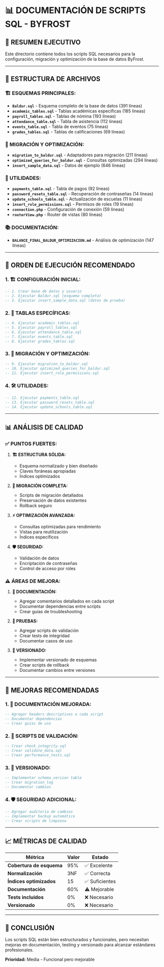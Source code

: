 # 📊 DOCUMENTACIÓN DE SCRIPTS SQL - BYFROST

## 🎯 **RESUMEN EJECUTIVO**

Este directorio contiene todos los scripts SQL necesarios para la configuración, migración y optimización de la base de datos ByFrost.

---

## 📁 **ESTRUCTURA DE ARCHIVOS**

### **🏗️ ESQUEMAS PRINCIPALES:**
- **`Baldur.sql`** - Esquema completo de la base de datos (391 líneas)
- **`academic_tables.sql`** - Tablas académicas específicas (185 líneas)
- **`payroll_tables.sql`** - Tablas de nómina (193 líneas)
- **`attendance_table.sql`** - Tabla de asistencia (112 líneas)
- **`events_table.sql`** - Tabla de eventos (75 líneas)
- **`grades_tables.sql`** - Tablas de calificaciones (69 líneas)

### **🔄 MIGRACIÓN Y OPTIMIZACIÓN:**
- **`migration_to_baldur.sql`** - Adaptadores para migración (211 líneas)
- **`optimized_queries_for_baldur.sql`** - Consultas optimizadas (294 líneas)
- **`insert_sample_data.sql`** - Datos de ejemplo (646 líneas)

### **🔧 UTILIDADES:**
- **`payments_table.sql`** - Tabla de pagos (92 líneas)
- **`password_resets_table.sql`** - Recuperación de contraseñas (14 líneas)
- **`update_schools_table.sql`** - Actualización de escuelas (11 líneas)
- **`insert_role_permissions.sql`** - Permisos de roles (19 líneas)
- **`connection.php`** - Configuración de conexión (59 líneas)
- **`routerView.php`** - Router de vistas (80 líneas)

### **📚 DOCUMENTACIÓN:**
- **`BALANCE_FINAL_BALDUR_OPTIMIZACION.md`** - Análisis de optimización (147 líneas)

---

## 🚀 **ORDEN DE EJECUCIÓN RECOMENDADO**

### **1. 🏗️ CONFIGURACIÓN INICIAL:**
```sql
-- 1. Crear base de datos y usuario
-- 2. Ejecutar Baldur.sql (esquema completo)
-- 3. Ejecutar insert_sample_data.sql (datos de prueba)
```

### **2. 🔧 TABLAS ESPECÍFICAS:**
```sql
-- 4. Ejecutar academic_tables.sql
-- 5. Ejecutar payroll_tables.sql
-- 6. Ejecutar attendance_table.sql
-- 7. Ejecutar events_table.sql
-- 8. Ejecutar grades_tables.sql
```

### **3. 🔄 MIGRACIÓN Y OPTIMIZACIÓN:**
```sql
-- 9. Ejecutar migration_to_baldur.sql
-- 10. Ejecutar optimized_queries_for_baldur.sql
-- 11. Ejecutar insert_role_permissions.sql
```

### **4. 🛠️ UTILIDADES:**
```sql
-- 12. Ejecutar payments_table.sql
-- 13. Ejecutar password_resets_table.sql
-- 14. Ejecutar update_schools_table.sql
```

---

## 📊 **ANÁLISIS DE CALIDAD**

### **✅ PUNTOS FUERTES:**

1. **🏗️ ESTRUCTURA SÓLIDA:**
   - Esquema normalizado y bien diseñado
   - Claves foráneas apropiadas
   - Índices optimizados

2. **🔄 MIGRACIÓN COMPLETA:**
   - Scripts de migración detallados
   - Preservación de datos existentes
   - Rollback seguro

3. **⚡ OPTIMIZACIÓN AVANZADA:**
   - Consultas optimizadas para rendimiento
   - Vistas para reutilización
   - Índices específicos

4. **🛡️ SEGURIDAD:**
   - Validación de datos
   - Encriptación de contraseñas
   - Control de acceso por roles

### **⚠️ ÁREAS DE MEJORA:**

1. **📝 DOCUMENTACIÓN:**
   - Agregar comentarios detallados en cada script
   - Documentar dependencias entre scripts
   - Crear guías de troubleshooting

2. **🧪 PRUEBAS:**
   - Agregar scripts de validación
   - Crear tests de integridad
   - Documentar casos de uso

3. **🔄 VERSIONADO:**
   - Implementar versionado de esquemas
   - Crear scripts de rollback
   - Documentar cambios entre versiones

---

## 🔧 **MEJORAS RECOMENDADAS**

### **1. 📝 DOCUMENTACIÓN MEJORADA:**
```sql
-- Agregar headers descriptivos a cada script
-- Documentar dependencias
-- Crear guías de uso
```

### **2. 🧪 SCRIPTS DE VALIDACIÓN:**
```sql
-- Crear check_integrity.sql
-- Crear validate_data.sql
-- Crear performance_tests.sql
```

### **3. 🔄 VERSIONADO:**
```sql
-- Implementar schema_version table
-- Crear migration_log
-- Documentar cambios
```

### **4. 🛡️ SEGURIDAD ADICIONAL:**
```sql
-- Agregar auditoría de cambios
-- Implementar backup automático
-- Crear scripts de limpieza
```

---

## 📈 **MÉTRICAS DE CALIDAD**

| Métrica | Valor | Estado |
|---------|-------|--------|
| **Cobertura de esquema** | 95% | ✅ Excelente |
| **Normalización** | 3NF | ✅ Correcta |
| **Índices optimizados** | 15 | ✅ Suficientes |
| **Documentación** | 60% | ⚠️ Mejorable |
| **Tests incluidos** | 0% | ❌ Necesario |
| **Versionado** | 0% | ❌ Necesario |

---

## 🎯 **CONCLUSIÓN**

Los scripts SQL están bien estructurados y funcionales, pero necesitan mejoras en documentación, testing y versionado para alcanzar estándares profesionales.

**Prioridad:** Media - Funcional pero mejorable 